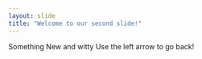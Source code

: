 ```yaml
---
layout: slide
title: "Welcome to our second slide!"
---
```

Something New and witty
Use the left arrow to go back!
